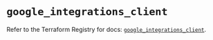 # `google_integrations_client`

Refer to the Terraform Registry for docs: [`google_integrations_client`](https://registry.terraform.io/providers/hashicorp/google-beta/6.11.0/docs/resources/google_integrations_client).
